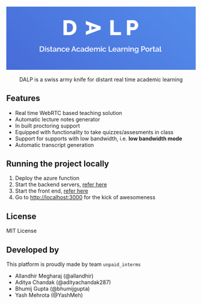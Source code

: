 ![DALP logo](./assets/DALP-logo.png)

<p align="center">DALP is a swiss army knife for distant real time academic learning</p>

## Features

- Real time WebRTC based teaching solution
- Automatic lecture notes generator
- In built proctoring support
- Equipped with functionality to take quizzes/assesments in class
- Support for supports with low bandwidth, i.e. **low bandwidth mode**
- Automatic transcript generation

## Running the project locally

1. Deploy the azure function
2. Start the backend servers, [refer here](./backend/README.md)
3. Start the front end, [refer here](./website/README.md)
4. Go to [http://localhost:3000](http://localhost:3000) for the kick of awesomeness

## License

MIT License

## Developed by

This platform is proudly made by team `unpaid_interms`

- Allandhir Megharaj (@allandhir)
- Aditya Chandak (@adityachandak287)
- Bhumij Gupta (@bhumijgupta)
- Yash Mehrota (@YashMeh)
